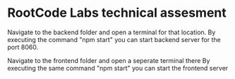 # RootCode Labs technical assesment

Navigate to the backend folder and open a terminal for that location. 
By executing the command "npm start" you can start backend server for the port 8060.

Navigate to the frontend folder and open a seperate terminal there
By executing the same command "npm start" you can start the frontend server
